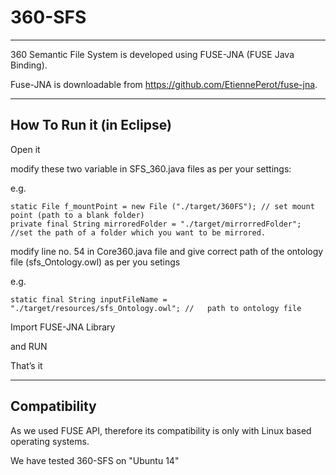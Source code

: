 # 360-SFS


-----------------------------

360 Semantic File System is developed using FUSE-JNA (FUSE Java Binding). 

Fuse-JNA is downloadable from https://github.com/EtiennePerot/fuse-jna. 


--------------------------

How To Run it (in Eclipse)
-------------------------
Open it  

modify these two variable in SFS_360.java files as per your settings:

e.g.

	static File f_mountPoint = new File ("./target/360FS"); // set mount point (path to a blank folder)
	private final String mirroredFolder = "./target/mirrorredFolder";  //set the path of a folder which you want to be mirrored.	


modify line no. 54 in Core360.java file and give correct path of the ontology file (sfs_Ontology.owl) as per you setings

e.g.

	static final String inputFileName = "./target/resources/sfs_Ontology.owl"; //	path to ontology file


	
Import FUSE-JNA Library

and RUN 

That’s it 



--------------------------

Compatibility
-------------------------

As we used FUSE API, therefore its compatibility is only with Linux based operating systems.

We have tested 360-SFS on "Ubuntu 14" 



